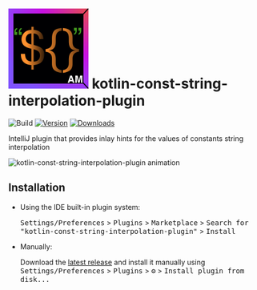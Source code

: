 # ![Kotlin Const String Interpolation Plugin](src/main/resources/META-INF/pluginIcon.svg) kotlin-const-string-interpolation-plugin


![Build](https://github.com/andrelmv/kotlin-const-string-interpolation-plugin/workflows/Build/badge.svg)
[![Version](https://img.shields.io/jetbrains/plugin/v/PLUGIN_ID.svg)](https://plugins.jetbrains.com/plugin/PLUGIN_ID)
[![Downloads](https://img.shields.io/jetbrains/plugin/d/PLUGIN_ID.svg)](https://plugins.jetbrains.com/plugin/PLUGIN_ID)

<!-- Plugin description -->

IntelliJ plugin that provides inlay hints for the values of constants string interpolation

<img src="https://github.com/andrelmv/andrelmv.github.io/assets/23142836/81466fac-f840-4d46-8ecb-1c9704ff72b2" alt="kotlin-const-string-interpolation-plugin animation">

<!-- Plugin description end -->

## Installation

- Using the IDE built-in plugin system:
  
  <kbd>Settings/Preferences</kbd> > <kbd>Plugins</kbd> > <kbd>Marketplace</kbd> > <kbd>Search for "kotlin-const-string-interpolation-plugin"</kbd> >
  <kbd>Install</kbd>
  
- Manually:

  Download the [latest release](https://github.com/andrelmv/kotlin-const-string-interpolation-plugin/releases/latest) and install it manually using
  <kbd>Settings/Preferences</kbd> > <kbd>Plugins</kbd> > <kbd>⚙️</kbd> > <kbd>Install plugin from disk...</kbd>

